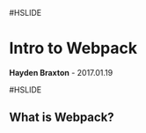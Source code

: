 #HSLIDE

# Intro to Webpack

<span class="primary"><strong>Hayden Braxton</strong></span> - 2017.01.19

#HSLIDE

## What is Webpack?

<!--A service that turns GitHub (or Bitbucket) repositories into <span class="primary">interactive slideshows</span>-->
